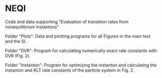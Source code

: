 # NEQI
Code and data supporting "Evaluation of transition rates from nonequilibrium instantons"

Folder "Plots": Data and plotting programs for all Figures in the main text and the SI.

Folder "DVR": Program for calculating numerically exact rate constants with DVR (Fig. 2).

Folder "Instanton": Program for optimizing the instanton and calculating the instanton and KLT rate constants of the particle system in Fig. 2.
